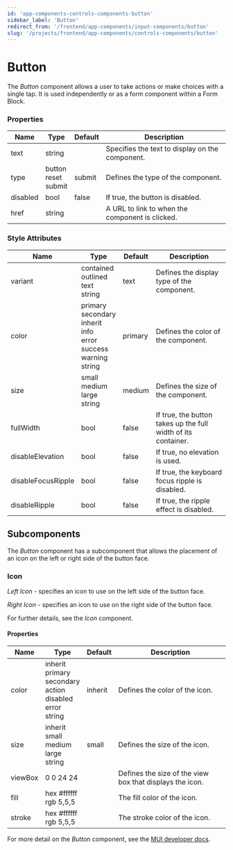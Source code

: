 ```yaml
---
id: 'app-components-controls-components-button'
sidebar_label: 'Button'
redirect_from: '/frontend/app-components/input-components/button'
slug: '/projects/frontend/app-components/controls-components/button'
---
```


# Button

The _Button_ component allows a user to take actions or make choices with a single tap. It is used independently or as a form component within a Form Block.

### Properties

<table>
<thead>
<tr><th>Name</th><th>Type</th><th>Default</th><th>Description</th></tr>
</thead>
<tbody>
<tr><td>text</td><td>string</td><td></td><td>Specifies the text to display on the component.</td></tr>
<tr><td>type</td><td>button<br/>reset<br/>submit</td><td>submit</td><td>Defines the type of the component.</td></tr>
<tr><td>disabled</td><td>bool</td><td>false</td><td>If true, the button is disabled.</td></tr>
<tr><td>href</td><td>string</td><td></td><td>A URL to link to when the component is clicked.</td></tr>
</tbody>
</table>

### Style Attributes

<table>
<thead>
<tr><th>Name</th><th>Type</th><th>Default</th><th>Description</th></tr>
</thead>
<tbody>
<tr><td>variant</td><td>contained<br/>outlined<br/>text<br/>string</td><td>text</td><td>Defines the display type of the component.</td></tr>
<tr><td>color</td><td>primary<br/>secondary<br/>inherit<br/>info<br/>error<br/>success<br/>warning<br/>string</td><td>primary</td><td>Defines the color of the component.</td></tr>
<tr><td>size</td><td>small<br/>medium<br/>large<br/>string</td><td>medium</td><td>Defines the size of the component.</td></tr>
<tr><td>fullWidth</td><td>bool</td><td>false</td><td>If true, the button takes up the full width of its container.</td></tr>
<tr><td>disableElevation</td><td>bool</td><td>false</td><td>If true, no elevation is used.</td></tr>
<tr><td>disableFocusRipple</td><td>bool</td><td>false</td><td>If true, the keyboard focus ripple is disabled.</td></tr>
<tr><td>disableRipple</td><td>bool</td><td>false</td><td>If true, the ripple effect is disabled.</td></tr>
</tbody>
</table>

## Subcomponents

The _Button_ component has a subcomponent that allows the placement of an icon on the left or right side of the button face.

### Icon

_Left Icon_ - specifies an icon to use on the left side of the button face.

_Right Icon_ - specifies an icon to use on the right side of the button face.

For further details, see the *Icon* component.

#### Properties

<table>
<thead>
<tr><th>Name</th><th>Type</th><th>Default</th><th>Description</th></tr>
</thead>
<tbody>
<tr><td>color</td><td>inherit<br/>primary<br/>secondary<br/>action<br/>disabled<br/>error<br/>string</td><td>inherit</td><td>Defines the color of the icon.</td></tr>
<tr><td>size</td><td>inherit<br/>small<br/>medium<br/>large<br/>string</td><td>small</td><td>Defines the size of the icon.</td></tr>
<tr><td>viewBox</td><td>0 0 24 24</td><td></td><td>Defines the size of the view box that displays the icon.</td></tr>
<tr><td>fill</td><td>hex #ffffff<br/>rgb 5,5,5</td><td></td><td>The fill color of the icon.</td></tr>
<tr><td>stroke</td><td>hex #ffffff<br/>rgb 5,5,5</td><td></td><td>The stroke color of the icon.</td></tr>
</tbody>
</table>

For more detail on the _Button_ component, see the [MUI developer docs](https://mui.com/material-ui/api/button/).
